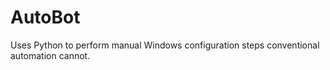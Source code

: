 # AutoBot
Uses Python to perform manual Windows configuration steps conventional automation cannot.
